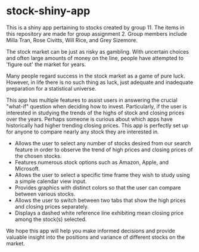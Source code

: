 # stock-shiny-app
This is a shiny app pertaining to stocks created by group 11. The items in this repository are made for group assignment 2. Group members include Milla Tran, Rose Civitts, Will Rice, and Grey Sizemore.

The stock market can be just as risky as gambling. With uncertain choices and often large amounts of money on the line, people have attempted to 'figure out' the market for years. 

Many people regard success in the stock market as a game of pure luck. However, in life there is no such thing as luck, just adequate and inadequate preparation for a statistical universe.

This app has multiple features to assist users in answering the crucial "what-if" question when deciding how to invest. Particularly, if the user is interested in studying the trends of the highs of stock and closing prices over the years. Perhaps someone is curious about which apps have historically had higher trending closing prices. This app is perfectly set up for anyone to compare nearly any stock they are interested in. 

- Allows the user to select any number of stocks desired from our search feature in order to observe the trend of high prices and closing prices of the chosen stocks.
- Features numerous stock options such as Amazon, Apple, and Microsoft.
- Allows the user to select a specific time frame they wish to study using a simple calendar view input. 
- Provides graphics with distinct colors so that the user can compare between various stocks.
- Allows the user to switch between two tabs that show the high prices and closing prices separately. 
- Displays a dashed white reference line exhibiting mean closing price among the stock(s) selected. 


We hope this app will help you make informed decisions and provide valuable insight into the positions and variance of different stocks on the market.

